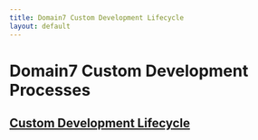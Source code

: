 ```yaml
---
title: Domain7 Custom Development Lifecycle
layout: default
---
```


# Domain7 Custom Development Processes

## <a href="lifecycle/1.html">Custom Development Lifecycle</a>
